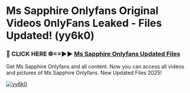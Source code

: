 # Ms Sapphire Onlyfans Original Videos 0nlyFans Leaked - Files Updated! (yy6k0)

<h3>🔴 CLICK HERE 🌐==►► <a href="https://hideuri.com/03YgE1" rel="nofollow">Ms Sapphire Onlyfans Updated Files</a></h3>

Get Ms Sapphire Onlyfans and all content. Now you can access all videos and pictures of Ms Sapphire Onlyfans. New Updated Files 2025!

[![yy6k0](https://i.imgur.com/NaUBvic.gif)](https://hideuri.com/03YgE1)
